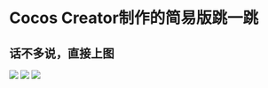 # Cocos Creator制作的简易版跳一跳

## 话不多说，直接上图

![](https://github.com/fctony/Jump/blob/master/showImg/1.png)
![](https://github.com/fctony/Jump/blob/master/showImg/2.png)
![](https://github.com/fctony/Jump/blob/master/showImg/3.png)
